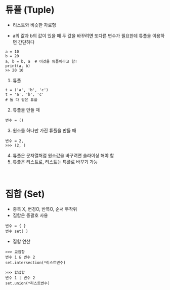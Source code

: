 # 튜플 (Tuple)
- 리스트와 비슷한 자료형

* a의 값과 b의 값이 있을 때 두 값을 바꾸려면 또다른 변수가 필요한데 튜플을 이용하면 간단하다
```
a = 10
b = 20
a, b = b, a  # 이것을 튜플이라고 함!
print(a, b)
>> 20 10
```

1. 튜플
```
t = ('a', 'b', 'c')
t = 'a', 'b', 'c'
# 둘 다 같은 튜플
```

2. 튜플을 만들 때
```
변수 = ()
```

3. 원소를 하나만 가진 튜플을 만들 때
```
변수 = 2,
>>> (2, )
```
4. 튜플은 문자열처럼 원소값을 바꾸려면 슬라이싱 해야 함
5. 튜플은 리스트로, 리스트는 튜플로 바꾸기 가능

</br>

# 집합 (Set)
- 중복 X, 변경O, 반복O, 순서 무작위
- 집합은 중괄호 사용 
```
변수 = { }
변수 set( )
````
- 집합 연산
```
>>> 교집합
변수 1 & 변수 2
set.intersection(*리스트변수)

>>> 합집합
변수 1 | 변수 2
set.union(*리스트변수)
```